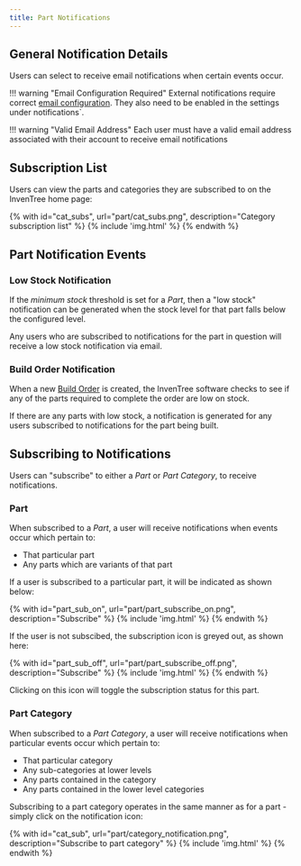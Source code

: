 ```yaml
---
title: Part Notifications
---
```


## General Notification Details

Users can select to receive email notifications when certain events occur.

!!! warning "Email Configuration Required"
    External notifications require correct [email configuration](../../start/config/#email-settings). They also need to be enabled in the settings under notifications`.

!!! warning "Valid Email Address"
    Each user must have a valid email address associated with their account to receive email notifications

## Subscription List

Users can view the parts and categories they are subscribed to on the InvenTree home page:

{% with id="cat_subs", url="part/cat_subs.png", description="Category subscription list" %}
{% include 'img.html' %}
{% endwith %}

## Part Notification Events

### Low Stock Notification

If the *minimum stock* threshold is set for a *Part*, then a "low stock" notification can be generated when the stock level for that part falls below the configured level.

Any users who are subscribed to notifications for the part in question will receive a low stock notification via email.

### Build Order Notification

When a new [Build Order](../../build/build/) is created, the InvenTree software checks to see if any of the parts required to complete the order are low on stock.

If there are any parts with low stock, a notification is generated for any users subscribed to notifications for the part being built.

## Subscribing to Notifications

Users can "subscribe" to either a *Part* or *Part Category*, to receive notifications.

### Part

When subscribed to a *Part*, a user will receive notifications when events occur which pertain to:

- That particular part
- Any parts which are variants of that part

If a user is subscribed to a particular part, it will be indicated as shown below:

{% with id="part_sub_on", url="part/part_subscribe_on.png", description="Subscribe" %}
{% include 'img.html' %}
{% endwith %}

If the user is not subscibed, the subscription icon is greyed out, as shown here:

{% with id="part_sub_off", url="part/part_subscribe_off.png", description="Subscribe" %}
{% include 'img.html' %}
{% endwith %}

Clicking on this icon will toggle the subscription status for this part.

### Part Category

When subscribed to a *Part Category*, a user will receive notifications when particular events occur which pertain to:

- That particular category
- Any sub-categories at lower levels
- Any parts contained in the category
- Any parts contained in the lower level categories

Subscribing to a part category operates in the same manner as for a part - simply click on the notification icon:

{% with id="cat_sub", url="part/category_notification.png", description="Subscribe to part category" %}
{% include 'img.html' %}
{% endwith %}
